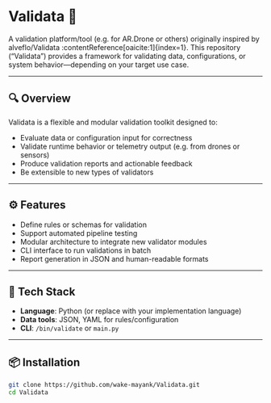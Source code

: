 # Validata 🚀

A validation platform/tool (e.g. for AR.Drone or others) originally inspired by alveflo/Validata :contentReference[oaicite:1]{index=1}. This repository (“Validata”) provides a framework for validating data, configurations, or system behavior—depending on your target use case.

---

## 🔍 Overview

Validata is a flexible and modular validation toolkit designed to:

- Evaluate data or configuration input for correctness
- Validate runtime behavior or telemetry output (e.g. from drones or sensors)
- Produce validation reports and actionable feedback
- Be extensible to new types of validators

---

## ⚙️ Features

- Define rules or schemas for validation
- Support automated pipeline testing
- Modular architecture to integrate new validator modules
- CLI interface to run validations in batch
- Report generation in JSON and human-readable formats

---

## 🧰 Tech Stack

- **Language**: Python (or replace with your implementation language)
- **Data tools**: JSON, YAML for rules/configuration
- **CLI**: `/bin/validate` or `main.py`

---

## 📦 Installation

```bash
git clone https://github.com/wake-mayank/Validata.git
cd Validata
